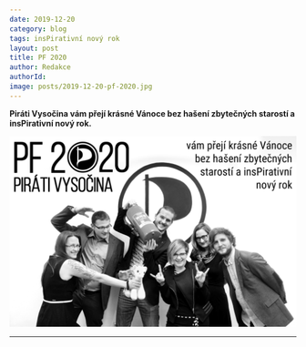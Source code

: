 ```yaml
---
date: 2019-12-20
category: blog
tags: insPirativní nový rok 
layout: post
title: PF 2020
author: Redakce
authorId:  
image: posts/2019-12-20-pf-2020.jpg
---
```


**Piráti Vysočina vám přejí krásné Vánoce bez hašení zbytečných starostí a insPirativní nový rok.**

![PF2020](/assets/img/posts/2019-12-21-pf-2020.jpg)

---

